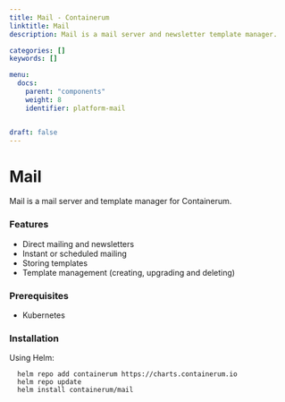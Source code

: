 ```yaml
---
title: Mail - Containerum
linktitle: Mail
description: Mail is a mail server and newsletter template manager.

categories: []
keywords: []

menu:
  docs:
    parent: "components"
    weight: 8
    identifier: platform-mail


draft: false
---
```


# Mail

Mail is a mail server and template manager for Containerum.

### Features

- Direct mailing and newsletters
- Instant or scheduled mailing
- Storing templates
- Template management (creating, upgrading and deleting)

### Prerequisites

- Kubernetes

### Installation

Using Helm:

```
  helm repo add containerum https://charts.containerum.io
  helm repo update
  helm install containerum/mail
  ```
